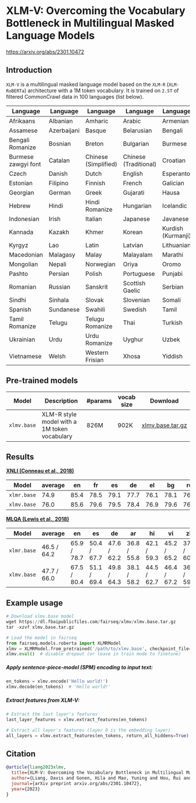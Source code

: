 # XLM-V: Overcoming the Vocabulary Bottleneck in Multilingual Masked Language Models
https://arxiv.org/abs/2301.10472

## Introduction
 
`XLM-V` is a multilingual masked language model based on the `XLM-R` (`XLM-RoBERTa`) architecture with a 1M token vocabulary. It is trained on `2.5T` of filtered CommonCrawl data in 100 languages (list below).

 Language | Language|Language |Language | Language
---|---|---|---|---
Afrikaans | Albanian | Amharic | Arabic | Armenian 
Assamese | Azerbaijani | Basque | Belarusian | Bengali 
Bengali Romanize | Bosnian | Breton | Bulgarian | Burmese 
Burmese zawgyi font | Catalan | Chinese (Simplified) | Chinese (Traditional) | Croatian 
Czech | Danish | Dutch | English | Esperanto 
Estonian | Filipino | Finnish | French | Galician
Georgian | German | Greek | Gujarati | Hausa
Hebrew | Hindi | Hindi Romanize | Hungarian | Icelandic
Indonesian | Irish | Italian | Japanese | Javanese
Kannada | Kazakh | Khmer | Korean | Kurdish (Kurmanji)
Kyrgyz | Lao | Latin | Latvian | Lithuanian
Macedonian | Malagasy | Malay | Malayalam | Marathi
Mongolian | Nepali | Norwegian | Oriya | Oromo
Pashto | Persian | Polish | Portuguese | Punjabi
Romanian | Russian | Sanskrit | Scottish Gaelic | Serbian
Sindhi | Sinhala | Slovak | Slovenian | Somali
Spanish | Sundanese | Swahili | Swedish | Tamil
Tamil Romanize | Telugu | Telugu Romanize | Thai | Turkish
Ukrainian | Urdu | Urdu Romanize | Uyghur | Uzbek
Vietnamese | Welsh | Western Frisian | Xhosa | Yiddish

## Pre-trained models

Model | Description | #params | vocab size | Download
---|---|---|---|---
`xlmv.base` | XLM-R style model with a 1M token vocabulary | 826M | 902K | [xlmv.base.tar.gz](https://dl.fbaipublicfiles.com/fairseq/xlmv/xlmv.base.tar.gz)

## Results

**[XNLI (Conneau et al., 2018)](https://arxiv.org/abs/1809.05053)**

Model | average | en | fr | es | de | el | bg | ru | tr | ar | vi | th | zh | hi | sw | ur
---|---|---|---|---|---|---|---|---|---|---|---|---|---|---|---|---
`xlmr.base` | 74.9 | 85.4 | 78.5 | 79.1 | 77.7 | 76.1 | 78.1 | 76.3 | 73.9 | 72.3 | 75.6 | 73.0 | 74.9 | 70.5 | 65.8 | 66.5 
`xlmv.base` | 76.0 | 85.6 | 79.6 | 79.5 | 78.4 | 76.9 | 79.6 | 76.6 | 74.0 | 73.1 | 76.2 | 73.0 | 75.1 | 72.0 | 70.5 | 69.4 

**[MLQA (Lewis et al., 2018)](https://arxiv.org/abs/1910.07475)**

Model | average | en | es | de | ar | hi | vi | zh
---|---|---|---|---|---|---|---|---
`xlmr.base` | 46.5 / 64.2 | 65.9 / 78.7 | 50.4 / 67.7 | 47.6 / 62.2 | 36.8 / 55.8 | 42.1 / 59.3 | 45.2 / 65.2 | 37.8 / 60.7
`xlmv.base` | 47.7 / 66.0 | 67.5 / 80.4 | 51.1 / 69.4 | 49.8 / 64.3 | 38.1 / 58.2 | 44.5 / 62.7 | 46.4 / 67.2 | 36.3 / 59.9


## Example usage

```python
# Download xlmv.base model
wget https://dl.fbaipublicfiles.com/fairseq/xlmv/xlmv.base.tar.gz
tar -xzvf xlmv.base.tar.gz

# Load the model in fairseq
from fairseq.models.roberta import XLMRModel
xlmv = XLMRModel.from_pretrained('/path/to/xlmv.base', checkpoint_file='model.pt')
xlmv.eval()  # disable dropout (or leave in train mode to finetune)
```

##### Apply sentence-piece-model (SPM) encoding to input text:
```python
en_tokens = xlmv.encode('Hello world!')
xlmv.decode(en_tokens)  # 'Hello world!'
```

##### Extract features from XLM-V:
```python
# Extract the last layer's features
last_layer_features = xlmv.extract_features(en_tokens)

# Extract all layer's features (layer 0 is the embedding layer)
all_layers = xlmv.extract_features(en_tokens, return_all_hiddens=True)
```

## Citation

```bibtex
@article{liang2023xlmv,
  title={XLM-V: Overcoming the Vocabulary Bottleneck in Multilingual Masked Language Models},
  author={Liang, Davis and Gonen, Hila and Mao, Yuning and Hou, Rui and Goyal, Naman and Ghazvininejad, Marjan and Zettlemoyer, Luke and Khabsa, Madian},
  journal={arXiv preprint arxiv.org/abs/2301.10472},
  year={2023}
}
```
